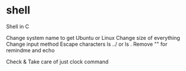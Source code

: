# shell

Shell in C

Change system name to get Ubuntu or Linux
Change size of everything
Change input method
Escape characters
ls ../    or    ls .
Remove "" for remindme and echo

Check <invalid command> &
Take care of just clock command